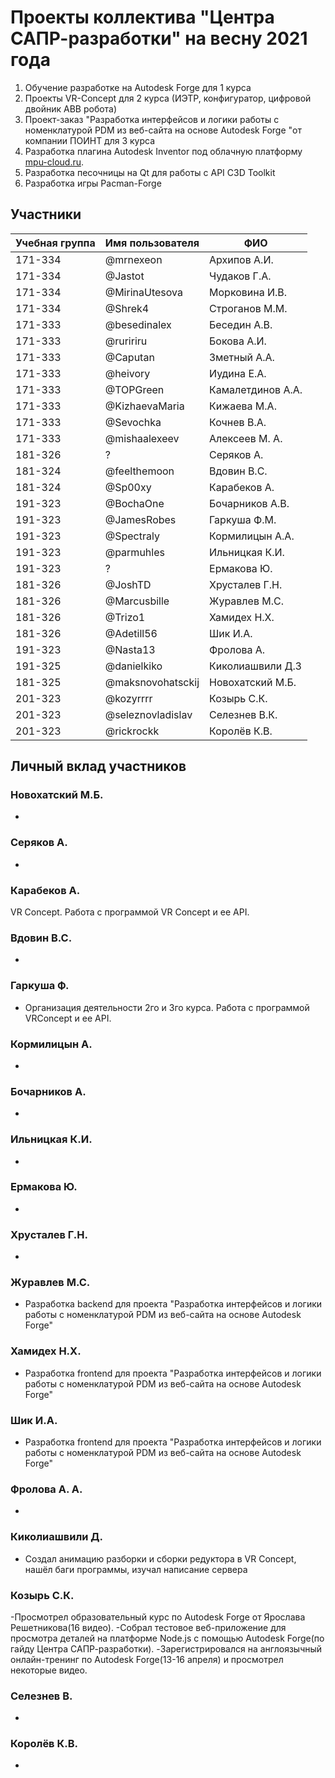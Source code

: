 # Проекты коллектива "Центра САПР-разработки" на весну 2021 года

1. Обучение разработке на Autodesk Forge для 1 курса
2. Проекты  VR-Concept для 2 курса (ИЭТР, конфигуратор, цифровой двойник ABB робота)
3. Проект-заказ "Разработка интерфейсов и логики работы с номенклатурой PDM из веб-сайта на основе Autodesk Forge "от компании ПОИНТ для 3 курса
4. Разработка плагина Autodesk Inventor под облачную платформу [mpu-cloud.ru](http://mpu-cloud.ru).
5. Разработка песочницы на Qt для работы с API C3D Toolkit
6. Разработка игры Pacman-Forge

## Участники

| Учебная группа | Имя пользователя  | ФИО               |
|----------------|-------------------|-------------------|
| 171-334        | @mrnexeon         | Архипов А.И.      |
| 171-334        | @Jastot           | Чудаков Г.А.      |
| 171-334        | @MirinaUtesova    | Морковина И.В.    |
| 171-334        | @Shrek4           | Строганов М.М.    |
| 171-333        | @besedinalex      | Беседин А.В.      |
| 171-333        | @ruririru         | Бокова А.И.       |
| 171-333        | @Caputan          | Зметный А.А.      |
| 171-333        | @heivory          | Иудина Е.А.       |
| 171-333        | @TOPGreen         | Камалетдинов А.А. |
| 171-333        | @KizhaevaMaria    | Кижаева М.А.      |
| 171-333        | @Sevochka         | Кочнев В.А.       |
| 171-333        | @mishaalexeev     | Алексеев М. А.    |
| 181-326       | ?| Серяков А.  |
| 181-324        | @feelthemoon | Вдовин В.С. |
| 181-324        | @Sp00xy | Карабеков А. |
| 191-323        | @BochaOne | Бочарников А.В. |
| 191-323        | @JamesRobes       | Гаркуша Ф.М.      |
| 191-323        | @Spectraly        | Кормилицын А.А.   |
| 191-323        | @parmuhles | Ильницкая К.И. |
| 191-323        | ? | Ермакова Ю. |
| 181-326        | @JoshTD           | Хрусталев Г.Н.    |
| 181-326        | @Marcusbille      | Журавлев М.С.     |
| 181-326        | @Trizo1           | Хамидех Н.Х.      |
| 181-326        | @Adetill56        | Шик И.А.          |
| 191-323        | @Nasta13 | Фролова А. |
| 191-325       | @danielkiko      | Киколиашвили Д.З      |
| 181-325        | @maksnovohatsckij | Новохатский М.Б.   |
| 201-323      | @kozyrrrr | Козырь С.К.  |
| 201-323       | @seleznovladislav | Селезнев В.К.   |
| 201-323        | @rickrockk        | Королёв К.В.      |

## Личный вклад участников

### Новохатский М.Б.
 
-

### Серяков А.

-

### Карабеков А.

VR Concept. Работа с программой VR Concept и ее API.

### Вдовин В.С.

-

### Гаркуша Ф.

- Организация деятельности 2го и 3го курса. Работа с программой VRConcept и ее API.

### Кормилицын А.

-

### Бочарников А.

-

### Ильницкая К.И.

-

### Ермакова Ю.

-

### Хрусталев Г.Н.

-

### Журавлев М.С.

- Разработка backend для проекта "Разработка интерфейсов и логики работы с номенклатурой PDM из веб-сайта на основе Autodesk Forge"

### Хамидех Н.Х.

- Разработка frontend для проекта "Разработка интерфейсов и логики работы с номенклатурой PDM из веб-сайта на основе Autodesk Forge"

### Шик И.А.

- Разработка frontend для проекта "Разработка интерфейсов и логики работы с номенклатурой PDM из веб-сайта на основе Autodesk Forge"

### Фролова А. А.

-

### Киколиашвили Д. 

- Создал анимацию разборки и сборки редуктора в VR Concept, нашёл баги программы, изучал написание сервера

### Козырь С.К. 

-Просмотрел образовательный курс по Autodesk Forge от Ярослава Решетникова(16 видео).
-Собрал тестовое веб-приложение для просмотра деталей на платформе Node.js с помощью Autodesk Forge(по гайду Центра САПР-разработки).
-Зарегистрировался на англоязычный онлайн-тренинг по Autodesk Forge(13-16 апреля) и просмотрел некоторые видео.

### Селезнев В.

- 

### Королёв К.В.

-
